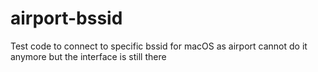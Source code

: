 # airport-bssid
Test code to connect to specific bssid for macOS as airport cannot do it anymore but the interface is still there
